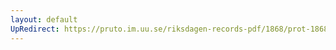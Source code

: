 ```yaml
---
layout: default
UpRedirect: https://pruto.im.uu.se/riksdagen-records-pdf/1868/prot-1868--ak--328/prot-1868--ak--328_014.pdf
---
```

